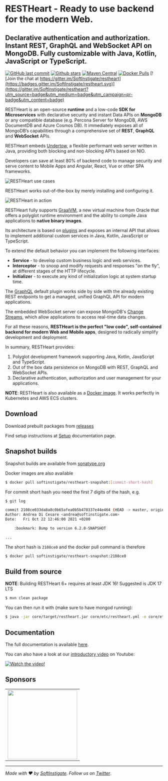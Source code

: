# RESTHeart - Ready to use backend for the modern Web.

##  Declarative authentication and authorization. Instant REST, GraphQL and WebSocket API on MongoDB. Fully customizable with Java, Kotlin, JavaScript or TypeScript.

[![GitHub last commit](https://img.shields.io/github/last-commit/softinstigate/restheart)](https://github.com/SoftInstigate/restheart/commits/master)
[![Github stars](https://img.shields.io/github/stars/SoftInstigate/restheart?label=Github%20Stars)](https://github.com/SoftInstigate/restheart)
[![Maven Central](https://img.shields.io/maven-central/v/org.restheart/restheart.svg?label=Maven%20Central)](https://search.maven.org/search?q=g:%22org.restheart%22%20AND%20a:%22restheart%22)
[![Docker Pulls](https://img.shields.io/docker/pulls/softinstigate/restheart.svg?maxAge=2592000)](https://hub.docker.com/r/softinstigate/restheart/)
[![Join the chat at https://gitter.im/SoftInstigate/restheart](https://badges.gitter.im/SoftInstigate/restheart.svg)](https://gitter.im/SoftInstigate/restheart?utm_source=badge&utm_medium=badge&utm_campaign=pr-badge&utm_content=badge)

RESTHeart is an open-source __runtime__ and a low-code __SDK for Microservices__ with declarative security and instant Data APIs on __MongoDB__ or any compatible database (e.g. Percona Server for MongoDB, AWS DocumentDB and Azure Cosmos DB). It immediately exposes all of MongoDB’s capabilities through a comprehensive set of __REST__, __GraphQL__ and __WebSocket__ APIs.

RESTHeart embeds [Undertow](https://undertow.io), a flexible performant web server written in Java, providing both blocking and non-blocking API’s based on NIO.

Developers can save at least 80% of backend code to manage security and serve content to Mobile Apps and Angular, React, Vue or other SPA frameworks.

![RESTHeart use cases](https://restheart.org/images/clients.png)

RESTHeart works out-of-the-box by merely installing and configuring it.

![RESTHeart in action](https://github.com/SoftInstigate/restheart-website/raw/aa2a9be0fc13c5d70f3ad4ed9e337875525394bc/images/restheart.gif)

RESTHeart fully supports [GraalVM](https://restheart.org/docs/graalvm/), a new virtual machine from Oracle that offers a polyglot runtime environment and the ability to compile Java applications to __native binary images__.

Its architecture is based on [plugins](https://restheart.org/docs/plugins/overview/) and exposes an internal API that allows to implement additional custom services in Java, Kotlin, JavaScript or TypeScript.

To extend the default behavior you can implement the following interfaces:

- __Service__ - to develop custom business logic and web services.
- __Interceptor__ - to snoop and modify requests and responses "on the fly", at different stages of the HTTP lifecycle.
- __Initializer__ - to execute any kind of initialization logic at system startup time.

The [GraphQL](https://restheart.org/docs/graphql/) default plugin works side by side with the already existing REST endpoints to get a managed, unified GraphQL API for modern applications.

The embedded WebSocket server can expose MongoDB's [Change Streams](https://docs.mongodb.com/manual/changeStreams/), which allow applications to access real-time data changes.

For all these reasons, __RESTHeart is the perfect "low code", self-contained backend for modern Web and Mobile apps__, designed to radically simplify development and deployment.

In summary, RESTHeart provides:

1. Polyglot development framework supporting Java, Kotlin, JavaScript and TypeScript.
2. Out of the box data persistence on MongoDB with REST, GraphQL and WebSocket APIs.
3. Declarative authentication, authorization and user management for your applications.

__NOTE__: RESTHeart is also available as a [Docker image](https://hub.docker.com/r/softinstigate/restheart). It works perfectly in Kubernetes and AWS ECS clusters.

## Download

Download prebuilt packages from [releases](https://github.com/SoftInstigate/restheart/releases)

Find setup instructions at [Setup](https://restheart.org/docs/setup/) documentation page.

## Snapshot builds

Snapshot builds are available from [sonatype.org](https://oss.sonatype.org/content/repositories/snapshots/org/restheart/restheart/)

Docker images are also available

```bash
$ docker pull softinstigate/restheart-snapshot:[commit-short-hash]
```

For commit short hash you need the first 7 digits of the hash, e.g.

```bash
$ git log

commit 2108ce033da8a8c0b65afea0b5b478337e44e464 (HEAD -> master, origin/master, origin/HEAD)
Author: Andrea Di Cesare <andrea@softinstigate.com>
Date:   Fri Oct 22 12:46:00 2021 +0200

    :bookmark: Bump to version 6.2.0-SNAPSHOT

...
```

The short hash is `2108ce0` and the docker pull command is therefore

```bash
$ docker pull softinstigate/restheart-snapshot:2108ce0
```

## Build from source

__NOTE__: Building RESTHeart 6+ requires at least JDK 16! Suggested is JDK 17 LTS

```bash
$ mvn clean package
```

You can then run it with (make sure to have mongod running):

```bash
$ java -jar core/target/restheart.jar core/etc/restheart.yml -e core/etc/default.properties
```

## Documentation

The full documentation is available [here](https://restheart.org/docs/).

You can also have a look at our [introductory video](https://youtu.be/9KroH-RvjS0) on Youtube:

[![Watch the video!](https://img.youtube.com/vi/9KroH-RvjS0/hqdefault.jpg)](https://youtu.be/9KroH-RvjS0)

## Sponsors

<table>
  <tbody>
    <tr>
      <td align="center" valign="middle">
        <a href="https://www.softinstigate.com" target="_blank">
          <img width="222px" src="https://www.softinstigate.com/images/logo.png">
        </a>
      </td>
    </tr>
  </tbody>
</table>

---

_Made with :heart: by [SoftInstigate](http://www.softinstigate.com/). Follow us on [Twitter](https://twitter.com/softinstigate)_.
